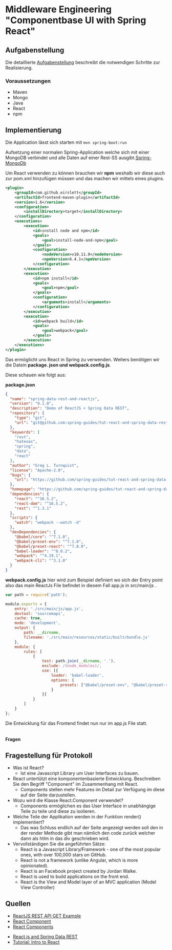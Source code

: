 # Middleware Engineering "Componentbase UI with Spring React"

## Aufgabenstellung
Die detaillierte [Aufgabenstellung](TASK.md) beschreibt die notwendigen Schritte zur Realisierung.

### Voraussetzungen
* Maven
* Mongo
* Java
* React
* npm

## Implementierung

Die Application lässt sich starten mit ```mvn spring-boot:run```

Aufsetzung einer normalen Spring-Application welche sich mit einer MongoDB verbindet und alle Daten auf einer Rest-SS ausgibt.[Spring-MongoDb](https://spring.io/guides/gs/accessing-data-mongodb/)

Um React verwenden zu können brauchen wir **npm** weshalb wir diese auch zur pom.xml hinzufügen müssen und das machen wir mittels eines plugins.

```xml
<plugin>
	<groupId>com.github.eirslett</groupId>
	<artifactId>frontend-maven-plugin</artifactId>
	<version>1.6</version>
	<configuration>
		<installDirectory>target</installDirectory>
	</configuration>
	<executions>
		<execution>
			<id>install node and npm</id>
			<goals>
				<goal>install-node-and-npm</goal>
			</goals>
			<configuration>
				<nodeVersion>v10.11.0</nodeVersion>
				<npmVersion>6.4.1</npmVersion>
			</configuration>
		</execution>
		<execution>
			<id>npm install</id>
			<goals>
				<goal>npm</goal>
			</goals>
			<configuration>
				<arguments>install</arguments>
			</configuration>
		</execution>
		<execution>
			<id>webpack build</id>
			<goals>
				<goal>webpack</goal>
			</goals>
		</execution>
	</executions>
</plugin>
```

Das ermöglicht uns React in Spring zu verwenden. Weiters benötigen wir die Datein **package. json und webpack.config.js**.

Diese schauen wie folgt aus:

**package.json**

```json
{
  "name": "spring-data-rest-and-reactjs",
  "version": "0.1.0",
  "description": "Demo of ReactJS + Spring Data REST",
  "repository": {
    "type": "git",
    "url": "git@github.com:spring-guides/tut-react-and-spring-data-rest.git"
  },
  "keywords": [
    "rest",
    "hateoas",
    "spring",
    "data",
    "react"
  ],
  "author": "Greg L. Turnquist",
  "license": "Apache-2.0",
  "bugs": {
    "url": "https://github.com/spring-guides/tut-react-and-spring-data-rest/issues"
  },
  "homepage": "https://github.com/spring-guides/tut-react-and-spring-data-rest",
  "dependencies": {
    "react": "^16.5.2",
    "react-dom": "^16.5.2",
    "rest": "^1.3.1"
  },
  "scripts": {
    "watch": "webpack --watch -d"
  },
  "devDependencies": {
    "@babel/core": "^7.1.0",
    "@babel/preset-env": "^7.1.0",
    "@babel/preset-react": "^7.0.0",
    "babel-loader": "^8.0.2",
    "webpack": "^4.19.1",
    "webpack-cli": "^3.1.0"
  }
}
```

**webpack.config.js** hier wird zum Beispiel definiert wo sich der Entry point also das main ReactJs File befindet in diesem Fall app.js in src/main/js .

```js
var path = require('path');

module.exports = {
    entry: './src/main/js/app.js',
    devtool: 'sourcemaps',
    cache: true,
    mode: 'development',
    output: {
        path: __dirname,
        filename: './src/main/resources/static/built/bundle.js'
    },
    module: {
        rules: [
            {
                test: path.join(__dirname, '.'),
                exclude: /(node_modules)/,
                use: [{
                    loader: 'babel-loader',
                    options: {
                        presets: ["@babel/preset-env", "@babel/preset-react"]
                    }
                }]
            }
        ]
    }
};
```



Die Entwicklung für das Frontend findet nun nur im app.js File statt.

```js

```



#### Fragen

## Fragestellung für Protokoll

- Was ist React?
  - Ist eine Javascript Library um User Interfaces zu bauen.
- React untertützt eine komponentenbasierte Entwicklung. Beschreiben Sie den Begriff "Component" im Zusammenhang mit React.
  - Components stellen mehr Features im Detail zur Verfügung im diese auf der Seite darzustellen.
- Wozu wird die Klasse React.Component verwendet?
  - Components ermöglichen es das User Interface in unabhängige Teile zu teile und diese zu isolieren.
- Welche Teile der Applikation werden in der Funktion render() implementiert?
  - Das was Schluss endlich auf der Seite angezeigt werden soll den in der render Methode gibt man nämlich den code zurück welcher dann als htlm in das div geschrieben wird.
- Vervollständigen Sie die angeführten Sätze:
  - React is a Javascript Library/Framework - one of the most popular ones, with over 100,000 stars on GitHub.
  - React is not a framework (unlike Angular, which is more opinionated).
  - React is an Facebook project created by Jordan Walke.
  - React is used to build applications on the front end.
  - React is the View and Model layer of an MVC application (Model View Controller)

## Quellen
* [ReactJS REST API GET Example](https://www.roytuts.com/react-rest-api-get-example/)
* [React Component](https://reactjs.org/docs/react-component.html)
* [React Components](https://reactjs.org/docs/react-api.html#react.component)

- [React.js and Spring Data REST](https://spring.io/guides/tutorials/react-and-spring-data-rest/#react-and-spring-data-rest-part-3)
- [Tutorial: Intro to React](https://reactjs.org/tutorial/tutorial.html)